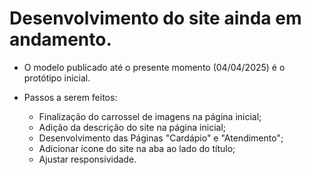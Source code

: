 # Desenvolvimento do site ainda em andamento.

* O modelo publicado até o presente momento (04/04/2025) é o protótipo inicial.

* Passos a serem feitos:

  * Finalização do carrossel de imagens na página inicial;
  * Adição da descrição do site na página inicial;
  * Desenvolvimento das Páginas "Cardápio" e "Atendimento";
  * Adicionar ícone do site na aba ao lado do título;
  * Ajustar responsividade.
